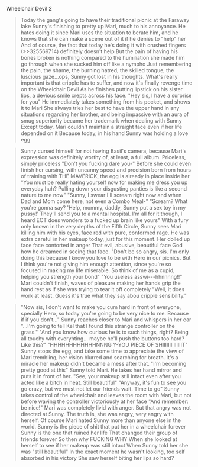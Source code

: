 Wheelchair Devil 2

>Today the gang's going to have their traditional picnic at the Faraway lake
>Sunny's finishing to pretty up Mari, much to his annoyance.
>He hates doing it since Mari uses the situation to berate him, and he knows that she can make a scene out of it if he denies to "help" her
>And of course, the fact that today he's doing it with crushed fingers (>>325569714) definitely doesn't help
>But the pain of having his bones broken is nothing compared to the humiliation she made him go through when she sucked him off like a nympho
>Just remembering the pain, the shame, the burning hatred, the skilled tongue, the luscious gaze...ops, Sunny got lost in his thoughts.
>What's really important is that cripple has to suffer, and now it's finally revenge time on the Wheelchair Devil
>As he finishes putting lipstick on his sister lips, a devious smile crepts across his face.
>"Hey sis, I have a surprise for you"
>He immediately takes something from his pocket, and shows it to Mari
>She always tries her best to have the upper hand in any situations regarding her brother, and being impassive with an aura of smug superiority became her trademark when dealing with Sunny
>Except today.
>Mari couldn't maintain a straight face even if her life depended on it
>Because today, in his hand
>Sunny was holding a love egg

>Sunny cursed himself for not having Basil's camera, because Mari's expression was definitely worthy of, at least, a full album. Priceless, simply priceless
>"Don't you fucking dare you-"
>Before she could even finish her cursing, with uncanny speed and precision born from hours of training with THE MAVERICK, the egg is already in place inside her
>"You must be really hating yourself now for making me dress you up everyday huh? Pulling down your disgusting panties is like a second nature to me now"
>"Sunny, I swear I'll scream right now and when Dad and Mom come here, not even a Combo Meal-"
>"Scream? What you're gonna say? 'Help, mommy, daddy, Sunny put a sex toy in my pussy!' They'll send you to a mental hospital. I'm all for it though, I heard ECT does wonders to a fucked up brain like yours"
>With a fury only known in the very depths of the Fifth Circle, Sunny sees Mari killing him with his eyes, face red with pure, conformed rage.
>He was extra careful in her makeup today, just for this moment.
>Her dolled up face face contorted in anger
>That evil, abusive, beautiful face
>God how he dreamed in seeing that face.
>"Don't be so angry, sis. I'm only doing this because I know you love to be with Hero in our picnics. But I think you're not giving him enough attention, since you're so focused in making my life miserable. So think of me as a cupid, helping you strength your bond"
>"You useless asswi---hhnnnng!!" Mari couldn't finish, waves of pleasure making her hands grip the hand rest as if she was trying to tear it off completely
>"Well, it does work at least. Guess it's true what they say abou cripple sensibility."

>"Now sis, I don't want to make you cum hard in front of everyone, specially Hero, so today you're going to be very nice to me. Because if if you don't..." Sunny reaches closer to Mari and whispers in her ear "...I'm going to tell Kel that I found this strange controller on the grass."
>"And you know how curious he is to such things, right? Being all touchy with everyhting... maybe he'll push the buttons too hard? Like this?"
>"HHHHHHHHHHHHNNNG Y-YOU PIECE OF SHIIIIIIIIIIIIIIT"
>Sunny stops the egg, and take some time to appreciate the view of Mari trembling, her vision blurred and searching for breath. It's a miracle her makeup didn't became a mess after that.
>"I'm becoming pretty good at this" Sunny told Mari. He takes her hand mirror and puts it in front of her.
>"See, your makeup still intact even after you acted like a bitch in heat. Still beautiful"
>"Anyway, it's fun to see you go crazy, but we must not let our friends wait. Time to go"
>Sunny takes control of the wheelchair and leaves the room with Mari, but not before waving the controller victoriously at her face
>"And remember: be nice!"
>Mari was completely livid with anger. But that angry was not directed at Sunny. The truth is, she was angry, very angry with herself.
>Of course Mari hated Sunny more than anyone else in the world.
>Sunny is the piece of shit that put her in a wheelchair forever
>Sunny is the one that ruined her life
>That changed their group of friends forever
>So then why
>FUCKING WHY
>When she looked at herself to see if her makeup was still intact
>When Sunny told her she was "still beautiful"
>In the exact moment he wasn't looking, too self absorbed in his victory
>She saw herself biting her lips so hard?
